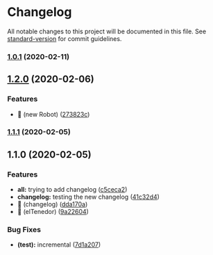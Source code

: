 # Changelog

All notable changes to this project will be documented in this file. See [standard-version](https://github.com/conventional-changelog/standard-version) for commit guidelines.

### [1.0.1](https://github.com/JorRodFue/pruebas/compare/v1.2.0...v1.0.1) (2020-02-11)

## [1.2.0](https://github.com/JorRodFue/pruebas/compare/v1.1.2...v1.2.0) (2020-02-06)


### Features

* 🎸 (new Robot) ([273823c](https://github.com/JorRodFue/pruebas/commit/273823cbb486de61f849001e4bb65bc21092fba2))

### [1.1.1](https://github.com/JorRodFue/pruebas/compare/v1.1.0...v1.1.1) (2020-02-05)

## 1.1.0 (2020-02-05)


### Features

* **all:** trying to add changelog ([c5ceca2](https://github.com/JorRodFue/pruebas/commit/c5ceca22fb3bd1f10ea6dd7f1110598a74648280))
* **changelog:** testing the new changelog ([41c32d4](https://github.com/JorRodFue/pruebas/commit/41c32d497957108945e75cacfa8c16e00a6880b1))
* 🎸 (changelog) ([dda170a](https://github.com/JorRodFue/pruebas/commit/dda170aa37b031f44b976fd47f52bab4190fb1e5))
* 🎸 (elTenedor) ([9a22604](https://github.com/JorRodFue/pruebas/commit/9a22604bbde081ae2712177510057831731b73a6))


### Bug Fixes

* **(test):** incremental ([7d1a207](https://github.com/JorRodFue/pruebas/commit/7d1a2072d91dbf1fea52977cc99134a07836390a))
